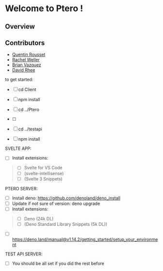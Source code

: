 # Welcome to Ptero !

## Overview


## Contributors
  - [Quentin Rousset](https://github.com/qrousset/)
  - [Rachel Weller](https://github.com/wellerr3)
  - [Brian Vazquez](https://github.com/brianvazquez9)
  - [David Rhee](https://github.com/rheed14)




to get started: 
- [ ] cd Client
- [ ] npm install

- [ ] cd ../Ptero
- [ ] 

- [ ] cd ../testapi
- [ ] npm install

SVELTE APP:
- [ ] Install extensions:
> - [ ] Svelte for VS Code
> - [ ] (svelte-intellisense)
> - [ ] (Svelte 3 Snippets)

PTERO SERVER:
- [ ] Install deno: https://github.com/denoland/deno_install
- [ ] Update if not sure of version: deno upgrade
- [ ] Install extensions:
> - [ ] Deno (24k DL)
> - [ ] (Deno Standard Library Snippets (5k DL))
- [ ] https://deno.land/manual@v1.14.2/getting_started/setup_your_environment

TEST API SERVER:
- [ ] You should be all set if you did the rest before
